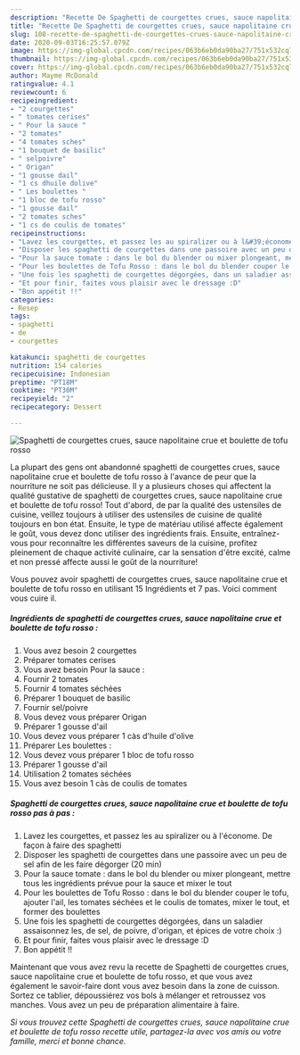 ```yaml
---
description: "Recette De Spaghetti de courgettes crues, sauce napolitaine crue et boulette de tofu rosso"
title: "Recette De Spaghetti de courgettes crues, sauce napolitaine crue et boulette de tofu rosso"
slug: 108-recette-de-spaghetti-de-courgettes-crues-sauce-napolitaine-crue-et-boulette-de-tofu-rosso
date: 2020-09-03T16:25:57.079Z
image: https://img-global.cpcdn.com/recipes/063b6eb0da90ba27/751x532cq70/spaghetti-de-courgettes-crues-sauce-napolitaine-crue-et-boulette-de-tofu-rosso-photo-principale-de-la-recette.jpg
thumbnail: https://img-global.cpcdn.com/recipes/063b6eb0da90ba27/751x532cq70/spaghetti-de-courgettes-crues-sauce-napolitaine-crue-et-boulette-de-tofu-rosso-photo-principale-de-la-recette.jpg
cover: https://img-global.cpcdn.com/recipes/063b6eb0da90ba27/751x532cq70/spaghetti-de-courgettes-crues-sauce-napolitaine-crue-et-boulette-de-tofu-rosso-photo-principale-de-la-recette.jpg
author: Mayme McDonald
ratingvalue: 4.1
reviewcount: 6
recipeingredient:
- "2 courgettes"
- " tomates cerises"
- " Pour la sauce "
- "2 tomates"
- "4 tomates sches"
- "1 bouquet de basilic"
- " selpoivre"
- " Origan"
- "1 gousse dail"
- "1 cs dhuile dolive"
- " Les boulettes "
- "1 bloc de tofu rosso"
- "1 gousse dail"
- "2 tomates sches"
- "1 cs de coulis de tomates"
recipeinstructions:
- "Lavez les courgettes, et passez les au spiralizer ou à l&#39;économe. De façon à faire des spaghetti"
- "Disposer les spaghetti de courgettes dans une passoire avec un peu de sel afin de les faire dégorger (20 min)"
- "Pour la sauce tomate : dans le bol du blender ou mixer plongeant, mettre tous les ingrédients prévue pour la sauce et mixer le tout"
- "Pour les boulettes de Tofu Rosso : dans le bol du blender couper le tofu, ajouter l&#39;ail, les tomates séchées et le coulis de tomates, mixer le tout, et former des boulettes"
- "Une fois les spaghetti de courgettes dégorgées, dans un saladier assaisonnez les, de sel, de poivre, d&#39;origan, et épices de votre choix :)"
- "Et pour finir, faites vous plaisir avec le dressage :D"
- "Bon appétit !!"
categories:
- Resep
tags:
- spaghetti
- de
- courgettes

katakunci: spaghetti de courgettes 
nutrition: 154 calories
recipecuisine: Indonesian
preptime: "PT18M"
cooktime: "PT30M"
recipeyield: "2"
recipecategory: Dessert

---
```



![Spaghetti de courgettes crues, sauce napolitaine crue et boulette de tofu rosso](https://img-global.cpcdn.com/recipes/063b6eb0da90ba27/751x532cq70/spaghetti-de-courgettes-crues-sauce-napolitaine-crue-et-boulette-de-tofu-rosso-photo-principale-de-la-recette.jpg)

La plupart des gens ont abandonné spaghetti de courgettes crues, sauce napolitaine crue et boulette de tofu rosso à l'avance de peur que la nourriture ne soit pas délicieuse. Il y a plusieurs choses qui affectent la qualité gustative de spaghetti de courgettes crues, sauce napolitaine crue et boulette de tofu rosso! Tout d'abord, de par la qualité des ustensiles de cuisine, veillez toujours à utiliser des ustensiles de cuisine de qualité toujours en bon état. Ensuite, le type de matériau utilisé affecte également le goût, vous devez donc utiliser des ingrédients frais. Ensuite, entraînez-vous pour reconnaître les différentes saveurs de la cuisine, profitez pleinement de chaque activité culinaire, car la sensation d'être excité, calme et non pressé affecte aussi le goût de la nourriture!

<!--inarticleads1-->

Vous pouvez avoir spaghetti de courgettes crues, sauce napolitaine crue et boulette de tofu rosso en utilisant 15 Ingrédients et 7 pas. Voici comment vous cuire il.

##### Ingrédients de spaghetti de courgettes crues, sauce napolitaine crue et boulette de tofu rosso :

1. Vous avez besoin 2 courgettes
1. Préparer  tomates cerises
1. Vous avez besoin  Pour la sauce :
1. Fournir 2 tomates
1. Fournir 4 tomates séchées
1. Préparer 1 bouquet de basilic
1. Fournir  sel/poivre
1. Vous devez vous préparer  Origan
1. Préparer 1 gousse d&#39;ail
1. Vous devez vous préparer 1 càs d&#39;huile d&#39;olive
1. Préparer  Les boulettes :
1. Vous devez vous préparer 1 bloc de tofu rosso
1. Préparer 1 gousse d&#39;ail
1. Utilisation 2 tomates séchées
1. Vous avez besoin 1 càs de coulis de tomates




<!--inarticleads2-->

##### Spaghetti de courgettes crues, sauce napolitaine crue et boulette de tofu rosso pas à pas :

1. Lavez les courgettes, et passez les au spiralizer ou à l&#39;économe. De façon à faire des spaghetti
1. Disposer les spaghetti de courgettes dans une passoire avec un peu de sel afin de les faire dégorger (20 min)
1. Pour la sauce tomate : dans le bol du blender ou mixer plongeant, mettre tous les ingrédients prévue pour la sauce et mixer le tout
1. Pour les boulettes de Tofu Rosso : dans le bol du blender couper le tofu, ajouter l&#39;ail, les tomates séchées et le coulis de tomates, mixer le tout, et former des boulettes
1. Une fois les spaghetti de courgettes dégorgées, dans un saladier assaisonnez les, de sel, de poivre, d&#39;origan, et épices de votre choix :)
1. Et pour finir, faites vous plaisir avec le dressage :D
1. Bon appétit !!




<!--inarticleads1-->

<p>
Maintenant que vous avez revu la recette de Spaghetti de courgettes crues, sauce napolitaine crue et boulette de tofu rosso, et que vous avez également le savoir-faire dont vous avez besoin dans la zone de cuisson. Sortez ce tablier, dépoussiérez vos bols à mélanger et retroussez vos manches. Vous avez un peu de préparation alimentaire à faire.
</p>

<p>
<i>Si vous trouvez cette Spaghetti de courgettes crues, sauce napolitaine crue et boulette de tofu rosso recette utile, partagez-la avec vos amis ou votre famille, merci et bonne chance.</i>
</p>
